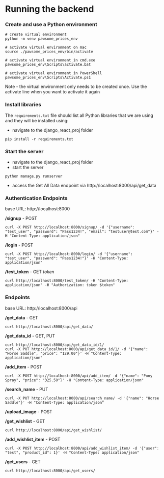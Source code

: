 # Running the backend

### Create and use a Python environment
```
# create virtual environment
python -m venv pawsome_prices_env

# activate virtual environment on mac
source ./pawsome_prices_env/bin/activate

# activate virtual environment in cmd.exe
pawsome_prices_env\Scripts\activate.bat

# activate virtual environment in PowerShell
pawsome_prices_env\Scripts\Activate.ps1
```
Note - the virtual environment only needs to be created once. Use the activate line when you want to activate it again

### Install libraries
The `requirements.txt` file should list all Python libraries that we are using and they will be installed using:
- navigate to the django_react_proj folder
```
pip install -r requirements.txt
```

### Start the server
- navigate to the django_react_proj folder
- start the server
```
python manage.py runserver
```
- access the Get All Data endpoint via http://localhost:8000/api/get_data
### Authentication Endpoints
base URL: http://localhost:8000

**/signup** - POST
```
curl -X POST http://localhost:8000/signup/ -d '{"username": "test_user", "password": "Pass1234!", "email": "testuser@test.com"}' -H "Content-Type: application/json"
```
**/login** - POST
```
curl -X POST http://localhost:8000/login/ -d '{"username": "test_user", "password": "Pass1234!"}' -H "Content-Type: application/json"
```
**/test_token** - GET
*token*
```
curl http://localhost:8000/test_token/ -H "Content-Type: application/json" -H "Authorization: token $token"
```

### Endpoints
base URL: http://localhost:8000/api

**/get_data** - GET
```
curl http://localhost:8000/api/get_data/
```
**/get_data_id** - GET, PUT
```
curl http://localhost:8000/api/get_data_id/1/
curl -X PUT http://localhost:8000/api/get_data_id/1/ -d '{"name": "Horse Saddle", "price": "129.00"}' -H "Content-Type: application/json"

```
**/add_item** - POST
```
curl -X POST http://localhost:8000/api/add_item/ -d '{"name": "Pony Spray", "price": "325.50"}' -H "Content-Type: application/json"
```
**/search_name** - PUT
```
curl -X PUT http://localhost:8000/api/search_name/ -d '{"name": "Horse Saddle"}' -H "Content-Type: application/json"
```
**/upload_image** - POST

**/get_wishlist** - GET
```
curl http://localhost:8000/api/get_wishlist/
```
**/add_wishlist_item** - POST
```
curl -X POST http://localhost:8000/api/add_wishlist_item/ -d '{"user": "test", "product_id": 1}' -H "Content-Type: application/json"
```
**/get_users** - GET
```
curl http://localhost:8000/api/get_users/
```